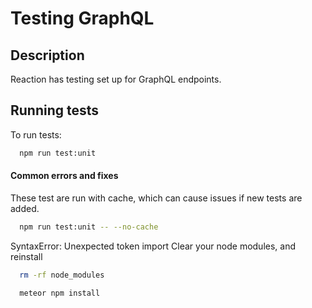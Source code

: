 # Testing GraphQL

## Description

Reaction has testing set up for GraphQL endpoints.

## Running tests

To run tests:

```sh
  npm run test:unit
```

#### Common errors and fixes

These test are run with cache, which can cause issues if new tests are added.

```sh
  npm run test:unit -- --no-cache
```

SyntaxError: Unexpected token import
Clear your node modules, and reinstall

```sh
  rm -rf node_modules
```
```sh
  meteor npm install
```

